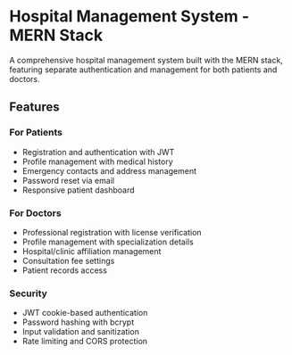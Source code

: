 # Hospital Management System - MERN Stack

A comprehensive hospital management system built with the MERN stack, featuring separate authentication and management for both patients and doctors.

## Features

### For Patients
- Registration and authentication with JWT
- Profile management with medical history
- Emergency contacts and address management
- Password reset via email
- Responsive patient dashboard

### For Doctors
- Professional registration with license verification
- Profile management with specialization details
- Hospital/clinic affiliation management
- Consultation fee settings
- Patient records access

### Security
- JWT cookie-based authentication
- Password hashing with bcrypt
- Input validation and sanitization
- Rate limiting and CORS protection

<!-- ## Quick Start

1. Install dependencies:
   ```bash
   cd backend && npm install
   cd ../frontend && npm install
   ```

2. Set up environment variables in `backend/.env`

3. Run the application:
   ```bash
   # Start backend (http://localhost:5000)
   cd backend && npm run dev

   # Start frontend (http://localhost:3000)
   cd frontend && npm run dev
   ```

## License

ISC License -->
